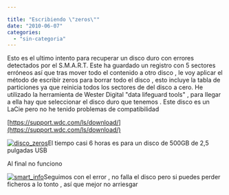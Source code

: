 ```yaml
---

title: "Escribiendo \"zeros\""
date: "2010-06-07"
categories: 
  - "sin-categoria"
---
```


Esto es el ultimo intento para recuperar un disco duro con errores detectados por el S.M.A.R.T. Este ha guardado un registro con 5 sectores erróneos así que tras mover todo el contenido a otro disco , le voy aplicar el método de escribir zeros para borrar todo el disco , esto incluye la tabla de particiones ya que reinicia todos los sectores de del disco a cero. He utilizado la herramienta de Wester Digital "data lifeguard tools" , para llegar a ella hay que seleccionar el disco duro que tenemos . Este disco es un LaCie pero no he tenido problemas de compatibilidad

[https://support.wdc.com/ls/download/](https://support.wdc.com/ls/download/)

[![](images/disco_zeros-300x144.jpg "disco_zeros")](https://luispuente.net/wp-content/uploads/2010/06/disco_zeros.jpg)El tiempo casi 6 horas es para un disco de 500GB de 2,5 pulgadas USB

Al final no funciono

[![](images/smart_info-300x250.jpg "smart_info")](https://luispuente.net/wp-content/uploads/2010/06/smart_info.jpg)Seguimos con el error , no falla el disco pero si puedes perder ficheros a lo tonto , así que mejor no arriesgar
